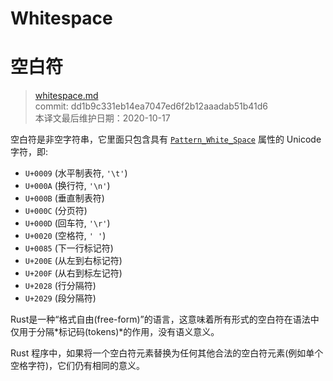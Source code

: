 # Whitespace
# 空白符

>[whitespace.md](https://github.com/rust-lang/reference/blob/master/src/whitespace.md)\
>commit: dd1b9c331eb14ea7047ed6f2b12aaadab51b41d6 \
>本译文最后维护日期：2020-10-17

空白符是非空字符串，它里面只包含具有 [`Pattern_White_Space`] 属性的 Unicode 字符，即:

- `U+0009` (水平制表符, `'\t'`)
- `U+000A` (换行符, `'\n'`)
- `U+000B` (垂直制表符)
- `U+000C` (分页符)
- `U+000D` (回车符, `'\r'`)
- `U+0020` (空格符, `' '`)
- `U+0085` (下一行标记符)
- `U+200E` (从左到右标记符)
- `U+200F` (从右到标左记符)
- `U+2028` (行分隔符)
- `U+2029` (段分隔符)

Rust是一种“格式自由(free-form)”的语言，这意味着所有形式的空白符在语法中仅用于分隔*标记码(tokens)*的作用，没有语义意义。

Rust 程序中，如果将一个空白符元素替换为任何其他合法的空白符元素(例如单个空格字符)，它们仍有相同的意义。

[`Pattern_White_Space`]: https://www.unicode.org/reports/tr31/

<!-- 2020-10-25 -->
<!-- checked -->
